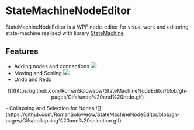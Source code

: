 # StateMachineNodeEditor
 StateMachineNodeEditor is a WPF node-editor for visual work and editoring  state-machine  realized with library [StateMachine](https://github.com/RomanSoloweow/StateMachine)

## Features
- Adding nodes and connections
![](https://github.com/RomanSoloweow/StateMachineNodeEditor/blob/gh-pages/Gifs/adding.gif)
- Moving and Scaling
![](https://github.com/RomanSoloweow/StateMachineNodeEditor/blob/gh-pages/Gifs/moving%20and%20scaling.gif)
- Undo and Redo
<p align="center">
![](https://github.com/RomanSoloweow/StateMachineNodeEditor/blob/gh-pages/Gifs/undo%20and%20redo.gif)
 </p>
- Collapsing and Selection for Nodes
![](https://github.com/RomanSoloweow/StateMachineNodeEditor/blob/gh-pages/Gifs/collapsing%20and%20selection.gif)

